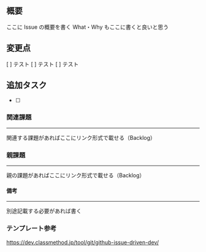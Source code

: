 ## 概要

ここに Issue の概要を書く
What・Why もここに書くと良いと思う

## 変更点

[ ] テスト
[ ] テスト
[ ] テスト

## 追加タスク

- [ ]

### 関連課題

---

関連する課題があればここにリンク形式で載せる（Backlog）

### 親課題

---

親の課題があればここにリンク形式で載せる（Backlog）

#### 備考

---

別途記載する必要があれば書く

### テンプレート参考

https://dev.classmethod.jp/tool/git/github-issue-driven-dev/

